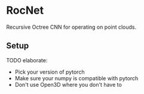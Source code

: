 # RocNet

Recursive Octree CNN for operating on point clouds.

## Setup

TODO elaborate:

- Pick your version of pytorch
- Make sure your numpy is compatible with pytorch
- Don't use Open3D where you don't have to
